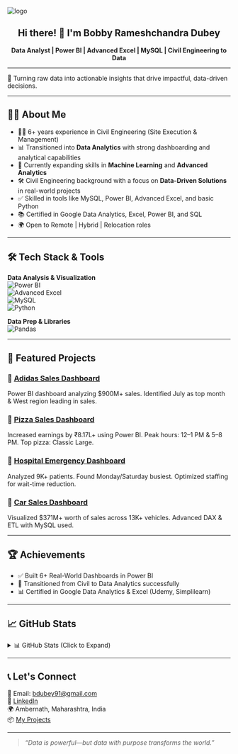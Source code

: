![logo](https://github.com/Bobby95453/Bobby/blob/main/BobbyDubey%20(1)%20(1)_page-0001.jpg)
</p>

<h2 align="center">Hi there! 👋 I'm Bobby Rameshchandra Dubey</h2>
<p align="center">
  <strong>Data Analyst | Power BI | Advanced Excel | MySQL | Civil Engineering to Data</strong>  
</p>

---

🎯 Turning raw data into actionable insights that drive impactful, data-driven decisions.

---

## 🧑‍💼 About Me

- 👷‍♂️ 6+ years experience in Civil Engineering (Site Execution & Management)  
- 📊 Transitioned into **Data Analytics** with strong dashboarding and analytical capabilities  
- 🧠 Currently expanding skills in **Machine Learning** and **Advanced Analytics**  
- 🛠 Civil Engineering background with a focus on **Data-Driven Solutions** in real-world projects  
- ✅ Skilled in tools like MySQL, Power BI, Advanced Excel, and basic Python  
- 📚 Certified in Google Data Analytics, Excel, Power BI, and SQL  
- 🌍 Open to Remote | Hybrid | Relocation roles  

---

## 🛠 Tech Stack & Tools

**Data Analysis & Visualization**  
![Power BI](https://img.shields.io/badge/PowerBI-232F3E?style=flat-square&logo=powerbi&logoColor=yellow)  
![Advanced Excel](https://img.shields.io/badge/Advanced%20Excel-217346?style=flat-square&logo=microsoft-excel&logoColor=white)  
![MySQL](https://img.shields.io/badge/MySQL-4479A1?style=flat-square&logo=mysql&logoColor=white)  
![Python](https://img.shields.io/badge/Python-3776AB?style=flat-square&logo=python&logoColor=white)

**Data Prep & Libraries**  
![Pandas](https://img.shields.io/badge/Pandas-black?style=flat-square&logo=pandas)  


---

## 🚀 Featured Projects

### 🔹 [Adidas Sales Dashboard](https://github.com/Bobby95453/From-Data-to-Dollars-A-Thorough-Analysis-of-Adidas-Sales)  
Power BI dashboard analyzing $900M+ sales. Identified July as top month & West region leading in sales.

### 🔹 [Pizza Sales Dashboard](https://github.com/Bobby95453/Slicing-and-Dicing-Data-A-Pizza-Sales-Analysis)  
Increased earnings by ₹8.17L+ using Power BI. Peak hours: 12–1 PM & 5–8 PM. Top pizza: Classic Large.

### 🔹 [Hospital Emergency Dashboard](https://github.com/Bobby95453/Hospital-emergency-Dashboard)  
Analyzed 9K+ patients. Found Monday/Saturday busiest. Optimized staffing for wait-time reduction.

### 🔹 [Car Sales Dashboard](https://github.com/Bobby95453/Car-Sales-Dashboard)  
Visualized $371M+ worth of sales across 13K+ vehicles. Advanced DAX & ETL with MySQL used.

---

## 🏆 Achievements

- ✅ Built 6+ Real-World Dashboards in Power BI  
- 💼 Transitioned from Civil to Data Analytics successfully  
- 📊 Certified in Google Data Analytics & Excel (Udemy, Simplilearn)

---

## 📈 GitHub Stats

<details>
  <summary>📊 GitHub Stats (Click to Expand)</summary>

  <p align="center">
    <img src="https://github-readme-stats.vercel.app/api?username=Bobby95453&show_icons=true&theme=tokyonight" width="400">
  </p>
</details>

---

## 📞 Let's Connect

📧 Email: bdubey91@gmail.com  
🔗 [LinkedIn](https://www.linkedin.com/in/bobbydubey)  
🌍 Ambernath, Maharashtra, India  
📦 [My Projects](https://github.com/Bobby95453?tab=repositories)

---

> _“Data is powerful—but data with purpose transforms the world.”_
